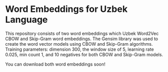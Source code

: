 <h1>Word Embeddings for Uzbek Language</h1>

This repository consists of two word embeddings which Uzbek Word2Vec CBOW and Skip-Gram word embeddings.
The Gensim library was used to create the word vector models using CBOW and Skip-Gram algorithms. 
Training parameters: dimension 300, the window size of 5, learning rate 0.025, min count 1, and 10 negatives for both CBOW and Skip-Gram models.

You can download both word embeddings soon!
